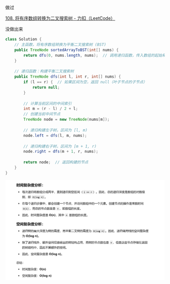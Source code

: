 



做过



[108. 将有序数组转换为二叉搜索树 - 力扣（LeetCode）](https://leetcode.cn/problems/convert-sorted-array-to-binary-search-tree/description/?envType=study-plan-v2&envId=top-100-liked)





没做出来







```java
class Solution {
    // 主函数，将有序数组转换为平衡二叉搜索树 (BST)
    public TreeNode sortedArrayToBST(int[] nums) {
        return dfs(0, nums.length, nums);  // 调用递归函数，传入数组的起始和结束位置
    }

    // 递归函数：构建平衡二叉搜索树
    public TreeNode dfs(int l, int r, int[] nums) {
        if (l == r) {  // 如果区间为空，返回 null（叶子节点的子节点）
            return null;
        }

        // 计算当前区间的中间索引
        int m = (r - l) / 2 + l;
        // 创建当前中间节点
        TreeNode node = new TreeNode(nums[m]);

        // 递归构建左子树，区间为 [l, m)
        node.left = dfs(l, m, nums);

        // 递归构建右子树，区间为 [m + 1, r)
        node.right = dfs(m + 1, r, nums);

        return node;  // 返回构建的节点
    }
}

```



![{456239EF-8ADE-44D6-AC90-12BFCE9735B4}](assets/{456239EF-8ADE-44D6-AC90-12BFCE9735B4}.png)